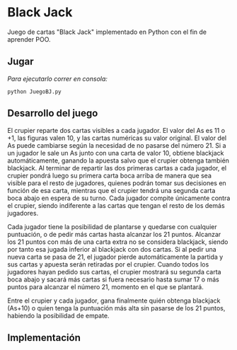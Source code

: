 <h1> Black Jack </h1>

Juego de cartas "Black Jack" implementado en Python con el fin de aprender POO.<br>

## Jugar
_Para ejecutarlo correr en consola:_<br>
```
python JuegoBJ.py
```

## Desarrollo del juego
<p>El crupier reparte dos cartas visibles a cada jugador. El valor del As es 11 o +1, las figuras valen 10, y las cartas numéricas su valor original. El valor del As puede cambiarse
según la necesidad de no pasarse del número 21. Si a un jugador le sale un As junto con una carta de valor 10, obtiene blackjack automáticamente, ganando la apuesta salvo que el
crupier obtenga también blackjack. Al terminar de repartir las dos primeras cartas a cada jugador, el crupier pondrá luego su primera carta boca arriba de manera que sea visible
para el resto de jugadores, quienes podrán tomar sus decisiones en función de esa carta, mientras que el crupier tendrá una segunda carta boca abajo en espera de su turno. Cada
jugador compite únicamente contra el crupier, siendo indiferente a las cartas que tengan el resto de los demás jugadores. </p>

<p>Cada jugador tiene la posibilidad de plantarse y quedarse con cualquier puntuación, o de pedir más cartas hasta alcanzar los 21 puntos. Alcanzar los 21 puntos con más de una carta
extra no se considera blackjack, siendo por tanto esa jugada inferior al blackjack con dos cartas. Si al pedir una nueva carta se pasa de 21, el jugador pierde automáticamente la
partida y sus cartas y apuesta serán retiradas por el crupier. Cuando todos los jugadores hayan pedido sus cartas, el crupier mostrará su segunda carta boca abajo y sacará más
cartas si fuera necesario hasta sumar 17 o más puntos para alcanzar el número 21, momento en el que se plantará.</p>

<p>Entre el crupier y cada jugador, gana finalmente quién obtenga blackjack (As+10) o quien tenga la puntuación más alta sin pasarse de los 21 puntos, habiendo la posibilidad de
empate.</p>

## Implementación

